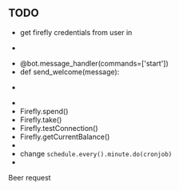 

## TODO

+ get firefly credentials from user in
+ ```
+ @bot.message_handler(commands=['start'])
+ def send_welcome(message):
+ ```
+ 
+ Firefly.spend()
+ Firefly.take()
+ Firefly.testConnection()
+ Firefly.getCurrentBalance()
+ 
+ change `schedule.every().minute.do(cronjob)`
+ 

Beer request

